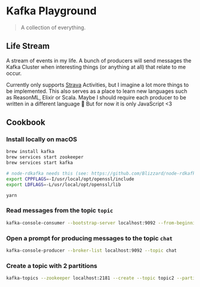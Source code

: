 # Kafka Playground

> A collection of everything.

## Life Stream

A stream of events in my life. A bunch of producers will send messages the Kafka Cluster when interesting things (or anything at all) that relate to me occur.

Currently only supports [Strava](https://strava.com) Activities, but I imagine a lot more things to be implemented. This also serves as a place to learn new languages such as ReasonML, Elixir or Scala. Maybe I should require each producer to be written in a different language 🤔 But for now it is only JavaScript <3

## Cookbook

### Install locally on macOS

```bash
brew install kafka
brew services start zookeeper
brew services start kafka
```

```bash
# node-rdkafka needs this (see: https://github.com/Blizzard/node-rdkafka#mac-os-high-sierra)
export CPPFLAGS=-I/usr/local/opt/openssl/include
export LDFLAGS=-L/usr/local/opt/openssl/lib

yarn
```

### Read messages from the topic `topic`

```bash
kafka-console-consumer --bootstrap-server localhost:9092 --from-beginning --topic topic
```

### Open a prompt for producing messages to the topic `chat`

```bash
kafka-console-producer --broker-list localhost:9092 --topic chat
```

### Create a topic with 2 partitions

```bash
kafka-topics --zookeeper localhost:2181 --create --topic topic2 --partitions 2 --replication-factor 1
```
